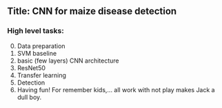 ## Title: CNN for maize disease detection ##

### High level tasks: ###
0. Data preparation
1. SVM baseline
2. basic (few layers) CNN architecture
3. ResNet50
4. Transfer learning
5. Detection
6. Having fun! For remember kids,... all work with not play makes Jack a dull boy.